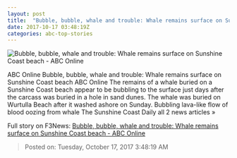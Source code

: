 ```yaml
---
layout: post
title:  "Bubble, bubble, whale and trouble: Whale remains surface on Sunshine Coast beach - ABC Online"
date: 2017-10-17 03:48:19Z
categories: abc-top-stories
---
```


![Bubble, bubble, whale and trouble: Whale remains surface on Sunshine Coast beach - ABC Online](http://www.abc.net.au/news/image/9058130-1x1-700x700.jpg)

ABC Online Bubble, bubble, whale and trouble: Whale remains surface on Sunshine Coast beach ABC Online The remains of a whale buried on a Sunshine Coast beach appear to be bubbling to the surface just days after the carcass was buried in a hole in sand dunes. The whale was buried on Wurtulla Beach after it washed ashore on Sunday. Bubbling lava-like flow of blood oozing from whale The Sunshine Coast Daily all 2 news articles »


Full story on F3News: [Bubble, bubble, whale and trouble: Whale remains surface on Sunshine Coast beach - ABC Online](http://www.f3nws.com/n/BMNX3C)

> Posted on: Tuesday, October 17, 2017 3:48:19 AM
